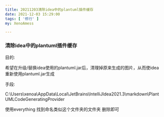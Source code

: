 ```yaml
---
title: 20211203清除idea中的plantuml插件缓存
date: 2021-12-03 15:29:00
tags: [ '修行' ]
my: XenoAmess

---
```


### 清除idea中的plantuml插件缓存

目的:

希望在升级/替换idea使用的plantuml.jar后，清理掉原来生成的图片，从而使idea重新使用plantuml.jar生成

手段:

C:\Users\xenoa\AppData\Local\JetBrains\IntelliJIdea2021.3\markdown\PlantUMLCodeGeneratingProvider

使用everything 找到命名类似这个文件夹的文件夹 删除即可
